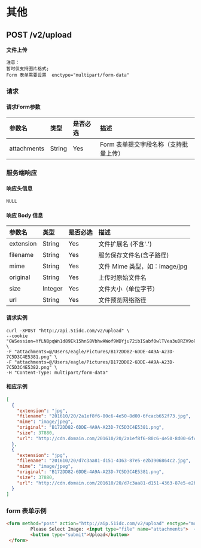 # 其他

<!-- toc -->

## POST /v2/upload

**文件上传**

```
注意：
暂时仅支持图片格式;
Form 表单需要设置  enctype="multipart/form-data"
```

### 请求

#### 请求Form参数

|参数名 | 类型 | 是否必选 | 描述 |
| :-- | :-- | :-- | :-- |
| attachments | String | Yes | Form 表单提交字段名称（支持批量上传）|

### 服务端响应

#### 响应头信息

`NULL`

#### 响应 Body 信息

|参数名 | 类型 | 是否必选 | 描述 |
| :-- | :-- | :-- | :-- |
| extension | String | Yes | 文件扩展名 (不含'.') |
| filename | String | Yes | 服务保存文件名(含子路径)|
| mime | String|Yes | 文件 Mime 类型，如：image/jpg|
| original | String | Yes | 上传时原始文件名 |
| size | Integer | Yes | 文件大小（单位字节） |
| url | String | Yes | 文件预览网络路径|

#### 请求实例

```shell
curl -XPOST "http://api.51idc.com/v2/upload" \
--cookie "GWSession=YfLN8pqWn1d89Ek15hnS8VbhwAWof9WDYju72ibISabf0wlTVea3uDRZV9oRvuty" \
-F "attachments=@/Users/eagle/Pictures/B172DD82-6DDE-4A9A-A23D-7C5D3C4E5381.png" \
-F "attachments=@/Users/eagle/Pictures/B172DD82-6DDE-4A9A-A23D-7C5D3C4E5382.png" \
-H "Content-Type: multipart/form-data"
```

#### 相应示例

```json
[
  {
    "extension": "jpg",
    "filename": "201610/20/2a1ef8f6-80c6-4e50-8d00-6fcacb652f73.jpg",
    "mime": "image/jpeg",
    "original": "B172DD82-6DDE-4A9A-A23D-7C5D3C4E5381.png",
    "size": 37880,
    "url": "http://cdn.domain.com/201610/20/2a1ef8f6-80c6-4e50-8d00-6fcacb652f73.jpg"
  },
  {
    "extension": "jpg",
    "filename": "201610/20/d7c3aa81-d151-4363-87e5-e2b3906864c2.jpg",
    "mime": "image/jpeg",
    "original": "B172DD82-6DDE-4A9A-A23D-7C5D3C4E5381.png",
    "size": 37880,
    "url": "http://cdn.domain.com/201610/20/d7c3aa81-d151-4363-87e5-e2b3906864c2.jpg"
  }
]
```

### form 表单示例
```html
<form method="post" action="http://aip.51idc.com/v2/upload" enctype="multipart/form-data">
         Please Select Image: <input type="file" name="attachments">  <!-- name must be attachments -->
         <buttom type="submit">Upload</buttom>
 </form>
```
